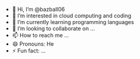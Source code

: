 - 👋 Hi, I’m @bazball06
- 👀 I’m interested in cloud computing and coding
- 🌱 I’m currently learning programming languages
- 💞️ I’m looking to collaborate on ...
- 📫 How to reach me ...
- 😄 Pronouns: He
- ⚡ Fun fact: ...

<!---
bazball06/bazball06 is a ✨ special ✨ repository because its `README.md` (this file) appears on your GitHub profile.
You can click the Preview link to take a look at your changes.
--->
